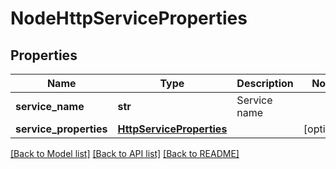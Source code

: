 # NodeHttpServiceProperties

## Properties
Name | Type | Description | Notes
------------ | ------------- | ------------- | -------------
**service_name** | **str** | Service name | 
**service_properties** | [**HttpServiceProperties**](HttpServiceProperties.md) |  | [optional] 

[[Back to Model list]](../README.md#documentation-for-models) [[Back to API list]](../README.md#documentation-for-api-endpoints) [[Back to README]](../README.md)

